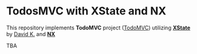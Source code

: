 # TodosMVC with XState and NX

<blockquote class="imgur-embed-pub" lang="en" data-id="a/aflOxDt" data-context="false" ><a href="//imgur.com/a/aflOxDt"></a></blockquote><script async src="//s.imgur.com/min/embed.js" charset="utf-8"></script>

This repository implements **TodoMVC** project ([TodoMVC](http://todomvc.com/)) utilizing **[XState](https://xstate.js.org/)** by [David K.](https://twitter.com/DavidKPiano) and **[NX](https://nx.dev)**

TBA
